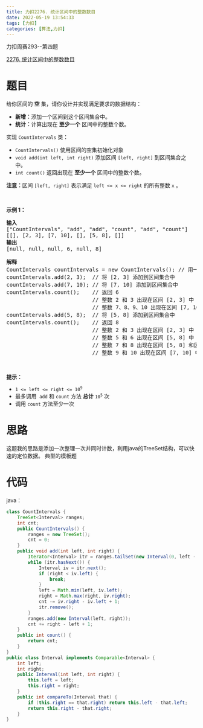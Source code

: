 ```yaml
---
title: 力扣2276. 统计区间中的整数数目
date: 2022-05-19 13:54:33
tags: [力扣]
categories: [算法,力扣]
---
```


力扣周赛293--第四题

[2276. 统计区间中的整数数目](https://leetcode.cn/problems/count-integers-in-intervals/)

# 题目

<p>给你区间的 <strong>空</strong> 集，请你设计并实现满足要求的数据结构：</p>

<ul>
	<li><strong>新增：</strong>添加一个区间到这个区间集合中。</li>
	<li><strong>统计：</strong>计算出现在 <strong>至少一个</strong> 区间中的整数个数。</li>
</ul>

<p>实现 <code>CountIntervals</code> 类：</p>

<ul>
	<li><code>CountIntervals()</code> 使用区间的空集初始化对象</li>
	<li><code>void add(int left, int right)</code> 添加区间 <code>[left, right]</code> 到区间集合之中。</li>
	<li><code>int count()</code> 返回出现在 <strong>至少一个</strong> 区间中的整数个数。</li>
</ul>

<p><strong>注意：</strong>区间 <code>[left, right]</code> 表示满足 <code>left &lt;= x &lt;= right</code> 的所有整数 <code>x</code> 。</p>

<p>&nbsp;</p>

<p><strong>示例 1：</strong></p>

<pre>
<strong>输入</strong>
["CountIntervals", "add", "add", "count", "add", "count"]
[[], [2, 3], [7, 10], [], [5, 8], []]
<strong>输出</strong>
[null, null, null, 6, null, 8]

<strong>解释</strong>
CountIntervals countIntervals = new CountIntervals(); // 用一个区间空集初始化对象
countIntervals.add(2, 3);  // 将 [2, 3] 添加到区间集合中
countIntervals.add(7, 10); // 将 [7, 10] 添加到区间集合中
countIntervals.count();    // 返回 6
                           // 整数 2 和 3 出现在区间 [2, 3] 中
                           // 整数 7、8、9、10 出现在区间 [7, 10] 中
countIntervals.add(5, 8);  // 将 [5, 8] 添加到区间集合中
countIntervals.count();    // 返回 8
                           // 整数 2 和 3 出现在区间 [2, 3] 中
                           // 整数 5 和 6 出现在区间 [5, 8] 中
                           // 整数 7 和 8 出现在区间 [5, 8] 和区间 [7, 10] 中
                           // 整数 9 和 10 出现在区间 [7, 10] 中</pre>

<p>&nbsp;</p>

<p><strong>提示：</strong></p>

<ul>
	<li><code>1 &lt;= left &lt;= right &lt;= 10<sup>9</sup></code></li>
	<li>最多调用&nbsp; <code>add</code> 和 <code>count</code> 方法 <strong>总计</strong> <code>10<sup>5</sup></code> 次</li>
	<li>调用 <code>count</code> 方法至少一次</li>
</ul>

# 思路

这题我的思路是添加一次整理一次并同时计数，利用java的TreeSet结构，可以快速的定位数据。
典型的模板题

# 代码

java：
```java
class CountIntervals {
    TreeSet<Interval> ranges;
    int cnt;
    public CountIntervals() {
        ranges = new TreeSet();
        cnt = 0;
    }
    public void add(int left, int right) {
        Iterator<Interval> itr = ranges.tailSet(new Interval(0, left - 1)).iterator();
        while (itr.hasNext()) {
            Interval iv = itr.next();
            if (right < iv.left) {
                break;
            }
            left = Math.min(left, iv.left);
            right = Math.max(right, iv.right);
            cnt -= iv.right - iv.left + 1;
            itr.remove();
        }
        ranges.add(new Interval(left, right));
        cnt += right - left + 1;
    }
    public int count() {
        return cnt;
    }
}
public class Interval implements Comparable<Interval> {
    int left;
    int right;
    public Interval(int left, int right) {
        this.left = left;
        this.right = right;
    }
    public int compareTo(Interval that) {
        if (this.right == that.right) return this.left - that.left;
        return this.right - that.right;
    }
}
```
